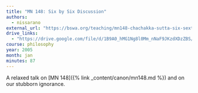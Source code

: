```yaml
---
title: "MN 148: Six by Six Discussion"
authors:
  - nissarano
external_url: "https://bswa.org/teaching/mn148-chachakka-sutta-six-sextets/"
drive_links:
  - "https://drive.google.com/file/d/1B9A0_hMG1Ng8l0Mm_nNaF9JKzdXDzZBS/view?usp=drivesdk"
course: philosophy
year: 2005
month: jan
minutes: 87
---
```


A relaxed talk on [MN 148]({% link _content/canon/mn148.md %}) and on our stubborn ignorance.
